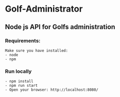 # Golf-Administrator

## Node js API for Golfs administration

### Requirements:
	Make sure you have installed:
	- node
	- npm

### Run locally
	- npm install
	- npm run start
	- Open your browser: http://localhost:8080/
